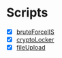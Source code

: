 # Scripts

- [X] [bruteForceIIS](./bruteForceIIS)
- [X] [cryptoLocker](./cryptolocker)
- [X] [fileUpload](./fileUpload)